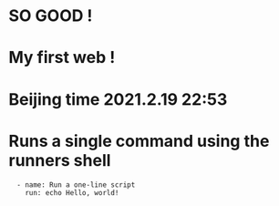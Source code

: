 # SO GOOD !
# My first web !
# Beijing time 2021.2.19 22:53
# Runs a single command using the runners shell
      - name: Run a one-line script
        run: echo Hello, world!
